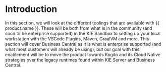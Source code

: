 # Introduction

In this section, we will look at the different toolings that are available with {{ product.name }}. These will be both from what is in the community (and soon to be enterprise supported) in the KIE Sandbox to setting up your local workstation with the VSCode Plugins, Maven, GraalVM and more. This section will cover Business Central as it is what is enterprise supported (and what most customers will already be using), but our goal with this enablement will be to move the product towards Kogito and its Cloud Native strategies over the legacy runtimes found within KIE Server and Business Central.